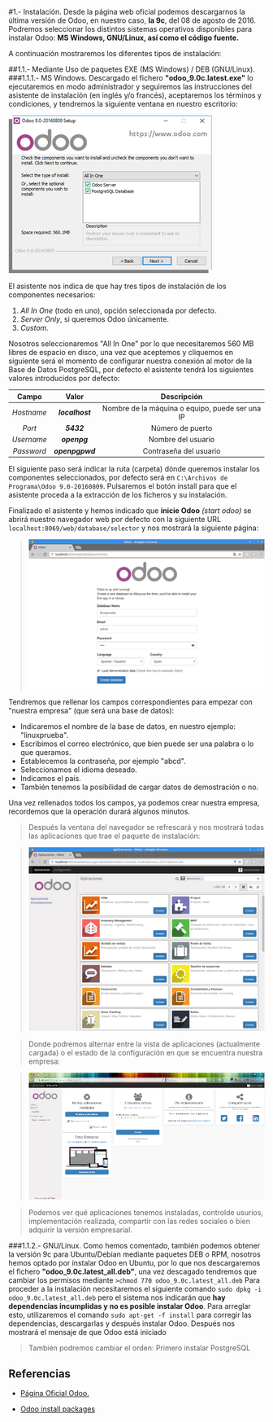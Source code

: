 #1.- Instalación.
Desde la página web oficial podemos descargarnos la última versión de Odoo, en nuestro caso, **la 9c**, del 08 de agosto de 2016. Podremos seleccionar los distintos sistemas operativos disponibles para instalar Odoo: **MS Windows, GNU/Linux, así como el código fuente.**

A continuación mostraremos los diferentes tipos de instalación:

##1.1.- Mediante Uso de paquetes EXE (MS Windows) / DEB (GNU/Linux).
###1.1.1.- MS Windows.
Descargado el fichero  **"odoo_9.0c.latest.exe"** lo ejecutaremos en modo administrador y seguiremos las instrucciones del asistente de instalación (en inglés y/o francés), aceptaremos los términos y condiciones, y tendremos la siguiente ventana en nuestro escritorio:

![odoo_install_win_.png](./images/odoo_install_win_.png "Asistente Instalación de Odoo")

El asistente nos indica de que hay tres tipos de instalación de los componentes necesarios:
1. *All In One* (todo en uno), opción seleccionada por defecto.
2. *Server Only*, si queremos Odoo únicamente.
3. *Custom*.

Nosotros seleccionaremos "All In One" por lo que necesitaremos 560 MB libres de espacio en disco, una vez que aceptemos y cliquemos en siguiente será el momento de configurar nuestra conexión al motor de la Base de Datos PostgreSQL, por defecto el asistente tendrá los siguientes valores introducidos por defecto:

| Campo | Valor | Descripción |
|:--------:|:--------:|:---------:|
| *Hostname* | ***localhost*** | Nombre de la máquina o equipo, puede ser una IP |
| *Port* | ***5432*** | Número de puerto |
| *Username* | ***openpg*** | Nombre del usuario |
| *Password* | ***openpgpwd*** | Contraseña del usuario |

El siguiente paso será indicar la ruta (carpeta) dónde queremos instalar los componentes seleccionados, por defecto será en `C:\Archivos de Programa\Odoo 9.0-20160809`. Pulsaremos el botón install para que el asistente proceda a la extracción de los ficheros y su instalación.

Finalizado el asistente y hemos indicado que **inicie Odoo** *(start odoo)* se abrirá nuestro navegador web por defecto con la siguiente URL `localhost:8069/web/database/selector` y nos mostrará la siguiente página:

>![linux_browser_odoo_first_start.png](./images/linux_browser_odoo_first_start.png "Datos para la creación de la empresa")

Tendremos que rellenar los campos correspondientes para empezar con "nuestra empresa" (que será una base de datos):
+ Indicaremos el nombre de la base de datos, en nuestro ejemplo: "linuxprueba".
+ Escribimos el correo electrónico, que bien puede ser una palabra o lo que queramos.
+ Establecemos la contraseña, por ejemplo "abcd".
+ Seleccionamos el idioma deseado.
+ Indicamos el país.
+ También tenemos la posibilidad de cargar datos de demostración o no.

Una vez rellenados todos los campos, ya podemos crear nuestra empresa, recordemos que la operación durará algunos minutos. 

>Después la ventana del navegador se refrescará y nos mostrará todas las aplicaciones que trae el paquete de instalación:

>![linux_browser_odoo_part2.png](./images/linux_browser_odoo_part2.png "Aplicaciones iniciales disponibles")

>Donde podremos alternar entre la vista de aplicaciones (actualmente cargada) o el estado de la configuración en que se encuentra nuestra empresa:

>![linux_browser_odoo_config.png](./images/linux_browser_odoo_config.png "Panel de configuración")

>Podemos ver qué aplicaciones tenemos instaladas, controlde usurios, implementación realizada, compartir con las redes sociales o bien adquirir la versión empresarial. 

###1.1.2.- GNU/Linux.
Como hemos comentado, también podemos obtener la versión 9c para Ubuntu/Debian mediante paquetes DEB o RPM, nosotros hemos optado por instalar Odoo en Ubuntu, por lo que nos descargaremos el fichero **"odoo_9.0c.latest_all.deb"**, una vez descagado tendremos que cambiar los permisos mediante `>chmod 770 odoo_9.0c.latest_all.deb`
Para proceder a la instalación necesitaremos el siguiente comando `sudo dpkg -i odoo_9.0c.latest_all.deb` pero el sistema nos indicarán que **hay dependencias incumplidas y no es posible instalar Odoo**. Para arreglar esto, utilizaremos el comando `sudo apt-get -f install` para corregir las dependencias, descargarlas y después instalar Odoo. Después nos mostrará el mensaje de que Odoo está iniciado

> También podremos cambiar el orden:
> Primero instalar PostgreSQL


## Referencias
+ [Página Oficial Odoo.](https://www.odoo.com/es_ES/)

+ [Odoo install packages](https://www.odoo.com/documentation/9.0/setup/install.html#setup-install-packaged)